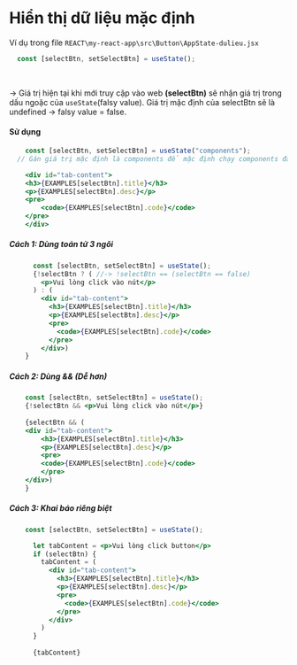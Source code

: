 # Hiển thị dữ liệu mặc định

Ví dụ trong file `REACT\my-react-app\src\Button\AppState-dulieu.jsx`
```js
  const [selectBtn, setSelectBtn] = useState();
```
<br>

-> Giá trị hiện tại khi mới truy cập vào web **(selectBtn)** sẽ nhận giá trị trong dấu ngoặc của `useState`(falsy value). Giá trị mặc định của selectBtn sẽ là undefined -> falsy value = false. 

#### Sử dụng
```jsx
    const [selectBtn, setSelectBtn] = useState("components");
  // Gán giá trị mặc định là components để mặc định chạy components đầu tiên khi khởi tạo web

    <div id="tab-content">
    <h3>{EXAMPLES[selectBtn].title}</h3>
    <p>{EXAMPLES[selectBtn].desc}</p>
    <pre>
        <code>{EXAMPLES[selectBtn].code}</code>
    </pre>
    </div>
```
##### Cách 1: Dùng toán tử 3 ngôi
```jsx
      const [selectBtn, setSelectBtn] = useState();
      {!selectBtn ? ( //-> !selectBtn == (selectBtn == false) 
        <p>Vui lòng click vào nút</p>
      ) : (
        <div id="tab-content">
          <h3>{EXAMPLES[selectBtn].title}</h3>
          <p>{EXAMPLES[selectBtn].desc}</p>
          <pre>
            <code>{EXAMPLES[selectBtn].code}</code>
          </pre>
        </div>)
    }
```
##### Cách 2: Dùng && (Dễ hơn)
```jsx
    const [selectBtn, setSelectBtn] = useState();
    {!selectBtn && <p>Vui lòng click vào nút</p>}
        
    {selectBtn && (
    <div id="tab-content">
        <h3>{EXAMPLES[selectBtn].title}</h3>
        <p>{EXAMPLES[selectBtn].desc}</p>
        <pre>
        <code>{EXAMPLES[selectBtn].code}</code>
        </pre>
    </div>)
    }
```

##### Cách 3: Khai báo riêng biệt
```jsx
    const [selectBtn, setSelectBtn] = useState();

      let tabContent = <p>Vui lòng click button</p>
      if (selectBtn) {
        tabContent = (
          <div id="tab-content">
            <h3>{EXAMPLES[selectBtn].title}</h3>
            <p>{EXAMPLES[selectBtn].desc}</p>
            <pre>
              <code>{EXAMPLES[selectBtn].code}</code>
            </pre>
          </div>
        )
      }
      
      {tabContent}
```